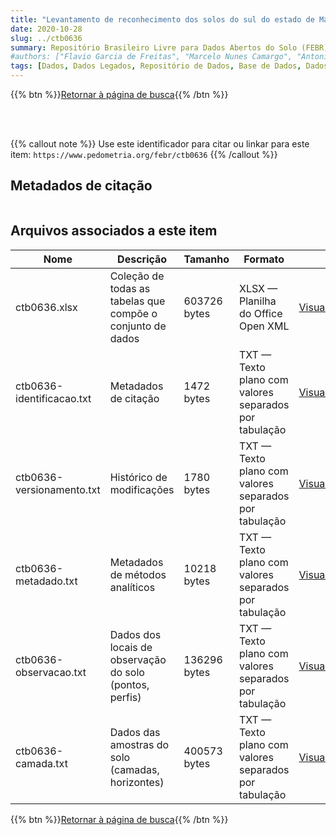 ```yaml
---
title: "Levantamento de reconhecimento dos solos do sul do estado de Mato Grosso"
date: 2020-10-28
slug: ../ctb0636
summary: Repositório Brasileiro Livre para Dados Abertos do Solo (FEBR) | A febre dos dados de solo no Brasil
#authors: ["Flavio Garcia de Freitas", "Marcelo Nunes Camargo", "Antonio Ramalho Filho", "Elias Pedro Mothci", "Esteväo Machado Moura", "Hélio da Costa Almeida", "Humberto G. dos Santos", "Joäo A. Martins do Amaral", "Joäo M. Gralha Tomasi", "Klaus Peter Wittern", "Manoel Faustino Neto", "Reinaldo Oscar Potter"]
tags: [Dados, Dados Legados, Repositório de Dados, Base de Dados, Dados Abertos]
---
```


<style>
div.alert > div {
    font-size: 0.8rem;
}
</style>

{{% btn %}}<a href="/febr/buscar/">Retornar à página de busca</a>{{% /btn %}}

<br>
<br>

{{% callout note %}}
Use este identificador para citar ou linkar para este item: `https://www.pedometria.org/febr/ctb0636`
{{% /callout %}}

## Metadados de citação

<table>
<!-- Fonte: https://gist.github.com/jfreels/6814721 -->
<script src="https://d3js.org/d3.v3.min.js" charset="utf-8"></script>
<!-- <script type='text/javascript' src='/febr/buscar/script.js'></script> -->
<script type='text/javascript'>
  d3.tsv('ctb0636-identificacao.txt',function (data) {
    var columns = ['campo', 'valor']
    tabulate(data, columns)
  })
</script>
</table>

## Arquivos associados a este item

<table style="width:100%">
  <thead>
    <tr>
      <th>Nome</th>
      <th>Descrição</th>
      <th>Tamanho</th>
      <th>Formato</th>
      <th></th>
    </tr>
  </thead>
  <tbody>
    <tr>
      <td>ctb0636.xlsx</td>
      <td>Coleção de todas as tabelas que compõe o conjunto de dados</td>
      <td>603726 bytes</td>
      <td>XLSX — Planilha do Office Open XML</td>
      <td><a href="https://cloud.utfpr.edu.br/index.php/s/Df6dhfzYJ1DDeso/download?path=%2Fctb0636&files=ctb0636.xlsx" class="btn btn-primary btn-block" role="button">Visualizar/Abrir</a></td>
    </tr>
    <tr>
      <td>ctb0636-identificacao.txt</td>
      <td>Metadados de citação</td>
      <td>1472 bytes</td>
      <td>TXT — Texto plano com valores separados por tabulação</td>
      <td><a href="https://cloud.utfpr.edu.br/index.php/s/Df6dhfzYJ1DDeso/download?path=%2Fctb0636&files=ctb0636-identificacao.txt" class="btn btn-primary btn-block" role="button">Visualizar/Abrir</a></td>
    </tr>
    <tr>
      <td>ctb0636-versionamento.txt</td>
      <td>Histórico de modificações</td>
      <td>1780 bytes</td>
      <td>TXT — Texto plano com valores separados por tabulação</td>
      <td><a href="https://cloud.utfpr.edu.br/index.php/s/Df6dhfzYJ1DDeso/download?path=%2Fctb0636&files=ctb0636-versionamento.txt" class="btn btn-primary btn-block" role="button">Visualizar/Abrir</a></td>
    </tr>
    <tr>
      <td>ctb0636-metadado.txt</td>
      <td>Metadados de métodos analíticos</td>
      <td>10218 bytes</td>
      <td>TXT — Texto plano com valores separados por tabulação</td>
      <td><a href="https://cloud.utfpr.edu.br/index.php/s/Df6dhfzYJ1DDeso/download?path=%2Fctb0636&files=ctb0636-metadado.txt" class="btn btn-primary btn-block" role="button">Visualizar/Abrir</a></td>
    </tr>
    <tr>
      <td>ctb0636-observacao.txt</td>
      <td>Dados dos locais de observação do solo (pontos, perfis)</td>
      <td>136296 bytes</td>
      <td>TXT — Texto plano com valores separados por tabulação</td>
      <td><a href="https://cloud.utfpr.edu.br/index.php/s/Df6dhfzYJ1DDeso/download?path=%2Fctb0636&files=ctb0636-observacao.txt" class="btn btn-primary btn-block" role="button">Visualizar/Abrir</a></td>
    </tr>
    <tr>
      <td>ctb0636-camada.txt</td>
      <td>Dados das amostras do solo (camadas, horizontes)</td>
      <td>400573 bytes</td>
      <td>TXT — Texto plano com valores separados por tabulação</td>
      <td><a href="https://cloud.utfpr.edu.br/index.php/s/Df6dhfzYJ1DDeso/download?path=%2Fctb0636&files=ctb0636-camada.txt" class="btn btn-primary btn-block" role="button">Visualizar/Abrir</a></td>
    </tr>
  </tbody>
</table>

{{% btn %}}<a href="/febr/buscar/">Retornar à página de busca</a>{{% /btn %}}
